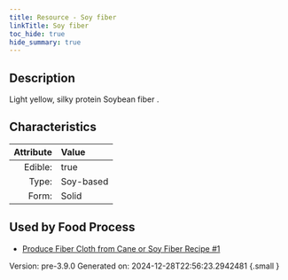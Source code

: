 ```yaml
---
title: Resource - Soy fiber
linkTitle: Soy fiber
toc_hide: true
hide_summary: true
---
```


## Description
Light yellow, silky protein Soybean fiber .

## Characteristics

| Attribute      | Value |
|--------:|:------|
|Edible:|true|
|Type:|Soy-based|
|Form:|Solid|
 



    
## Used by Food Process

- [Produce Fiber Cloth from Cane or Soy Fiber Recipe #1](/docs/definitions/food/produce-fiber-cloth-from-cane-or-soy-fiber-recipe--1)


Version: pre-3.9.0 Generated on: 2024-12-28T22:56:23.2942481
{.small }
